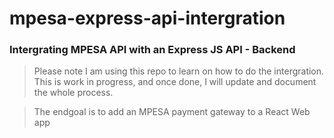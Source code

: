# mpesa-express-api-intergration

### Intergrating MPESA API with an Express JS API - Backend
 > Please note I am using this repo to 
learn on how to do the intergration. This is work in progress, and once done, I will update and document the whole process. 

> The endgoal is to add an MPESA payment gateway to a React Web app
